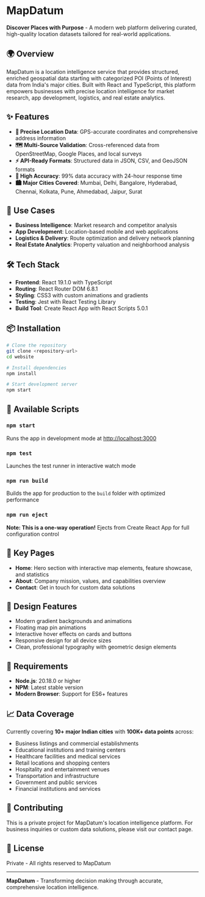 # MapDatum

**Discover Places with Purpose** - A modern web platform delivering curated, high-quality location datasets tailored for real-world applications.

## 🌍 Overview

MapDatum is a location intelligence service that provides structured, enriched geospatial data starting with categorized POI (Points of Interest) data from India's major cities. Built with React and TypeScript, this platform empowers businesses with precise location intelligence for market research, app development, logistics, and real estate analytics.

## ✨ Features

- **📍 Precise Location Data**: GPS-accurate coordinates and comprehensive address information
- **🗺️ Multi-Source Validation**: Cross-referenced data from OpenStreetMap, Google Places, and local surveys
- **⚡ API-Ready Formats**: Structured data in JSON, CSV, and GeoJSON formats
- **🎯 High Accuracy**: 99% data accuracy with 24-hour response time
- **🏙️ Major Cities Covered**: Mumbai, Delhi, Bangalore, Hyderabad, Chennai, Kolkata, Pune, Ahmedabad, Jaipur, Surat

## 🚀 Use Cases

- **Business Intelligence**: Market research and competitor analysis
- **App Development**: Location-based mobile and web applications
- **Logistics & Delivery**: Route optimization and delivery network planning
- **Real Estate Analytics**: Property valuation and neighborhood analysis

## 🛠️ Tech Stack

- **Frontend**: React 19.1.0 with TypeScript
- **Routing**: React Router DOM 6.8.1
- **Styling**: CSS3 with custom animations and gradients
- **Testing**: Jest with React Testing Library
- **Build Tool**: Create React App with React Scripts 5.0.1

## 📦 Installation

```bash
# Clone the repository
git clone <repository-url>
cd website

# Install dependencies
npm install

# Start development server
npm start
```

## 🔧 Available Scripts

### `npm start`
Runs the app in development mode at [http://localhost:3000](http://localhost:3000)

### `npm test`
Launches the test runner in interactive watch mode

### `npm run build`
Builds the app for production to the `build` folder with optimized performance

### `npm run eject`
**Note: This is a one-way operation!** Ejects from Create React App for full configuration control


## 🌟 Key Pages

- **Home**: Hero section with interactive map elements, feature showcase, and statistics
- **About**: Company mission, values, and capabilities overview
- **Contact**: Get in touch for custom data solutions

## 🎨 Design Features

- Modern gradient backgrounds and animations
- Floating map pin animations
- Interactive hover effects on cards and buttons
- Responsive design for all device sizes
- Clean, professional typography with geometric design elements

## 🔧 Requirements

- **Node.js**: 20.18.0 or higher
- **NPM**: Latest stable version
- **Modern Browser**: Support for ES6+ features

## 📈 Data Coverage

Currently covering **10+ major Indian cities** with **100K+ data points** across:
- Business listings and commercial establishments
- Educational institutions and training centers  
- Healthcare facilities and medical services
- Retail locations and shopping centers
- Hospitality and entertainment venues
- Transportation and infrastructure
- Government and public services
- Financial institutions and services

## 🤝 Contributing

This is a private project for MapDatum's location intelligence platform. For business inquiries or custom data solutions, please visit our contact page.

## 📄 License

Private - All rights reserved to MapDatum

---

**MapDatum** - Transforming decision making through accurate, comprehensive location intelligence.